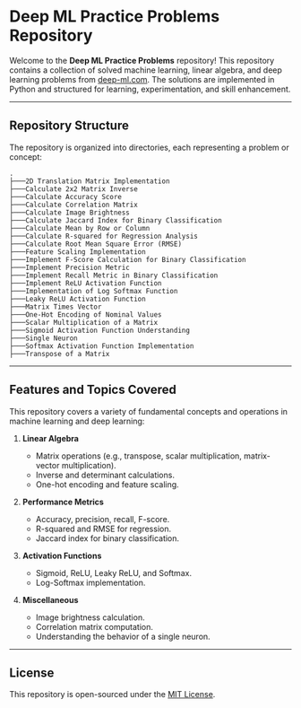 # Deep ML Practice Problems Repository

Welcome to the **Deep ML Practice Problems** repository! This repository contains a collection of solved machine learning, linear algebra, and deep learning problems from [deep-ml.com](https://deep-ml.com). The solutions are implemented in Python and structured for learning, experimentation, and skill enhancement.

---

## Repository Structure

The repository is organized into directories, each representing a problem or concept:

```
.
├───2D Translation Matrix Implementation
├───Calculate 2x2 Matrix Inverse
├───Calculate Accuracy Score
├───Calculate Correlation Matrix
├───Calculate Image Brightness
├───Calculate Jaccard Index for Binary Classification
├───Calculate Mean by Row or Column
├───Calculate R-squared for Regression Analysis
├───Calculate Root Mean Square Error (RMSE)
├───Feature Scaling Implementation
├───Implement F-Score Calculation for Binary Classification
├───Implement Precision Metric
├───Implement Recall Metric in Binary Classification
├───Implement ReLU Activation Function
├───Implementation of Log Softmax Function
├───Leaky ReLU Activation Function
├───Matrix Times Vector
├───One-Hot Encoding of Nominal Values
├───Scalar Multiplication of a Matrix
├───Sigmoid Activation Function Understanding
├───Single Neuron
├───Softmax Activation Function Implementation
├───Transpose of a Matrix
```

---

## Features and Topics Covered

This repository covers a variety of fundamental concepts and operations in machine learning and deep learning:

1. **Linear Algebra**  
   - Matrix operations (e.g., transpose, scalar multiplication, matrix-vector multiplication).
   - Inverse and determinant calculations.
   - One-hot encoding and feature scaling.

2. **Performance Metrics**  
   - Accuracy, precision, recall, F-score.
   - R-squared and RMSE for regression.
   - Jaccard index for binary classification.

3. **Activation Functions**  
   - Sigmoid, ReLU, Leaky ReLU, and Softmax.
   - Log-Softmax implementation.

4. **Miscellaneous**  
   - Image brightness calculation.
   - Correlation matrix computation.
   - Understanding the behavior of a single neuron.

---

## License

This repository is open-sourced under the [MIT License](LICENSE).
